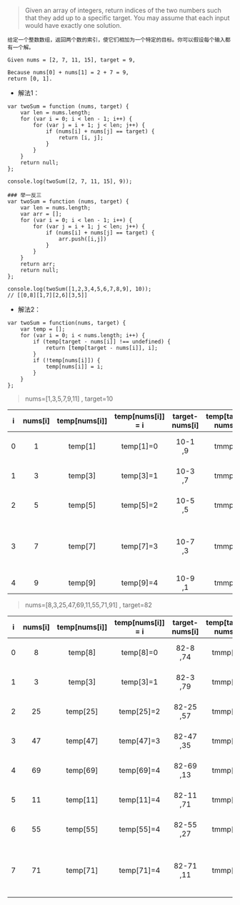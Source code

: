 > Given an array of integers, return indices of the two numbers such that they add up to a specific target.
You may assume that each input would have exactly one solution.

`给定一个整数数组，返回两个数的索引，使它们相加为一个特定的目标。你可以假设每个输入都有一个解。`

```
Given nums = [2, 7, 11, 15], target = 9,

Because nums[0] + nums[1] = 2 + 7 = 9,
return [0, 1].
```

- 解法1：

```
var twoSum = function (nums, target) {
    var len = nums.length;
    for (var i = 0; i < len - 1; i++) {
        for (var j = i + 1; j < len; j++) {
            if (nums[i] + nums[j] == target) {
                return [i, j];
            }
        }
    }
    return null;
};

console.log(twoSum([2, 7, 11, 15], 9));
```
```
### 举一反三
var twoSum = function (nums, target) {
    var len = nums.length;
    var arr = [];
    for (var i = 0; i < len - 1; i++) {
        for (var j = i + 1; j < len; j++) {
            if (nums[i] + nums[j] == target) {
                arr.push([i,j])
            }
        }
    }
    return arr;
    return null;
};

console.log(twoSum([1,2,3,4,5,6,7,8,9], 10));
// [[0,8][1,7][2,6][3,5]]

```


- 解法2：

```
var twoSum = function(nums, target) {
    var temp = [];
    for (var i = 0; i < nums.length; i++) {
        if (temp[target - nums[i]] !== undefined) {
            return [temp[target - nums[i]], i];
        }
        if (!temp[nums[i]]) {
            temp[nums[i]] = i;
        }
    }
};
```
> nums=[1,3,5,7,9,11] , target=10

|i|nums[i]| temp[nums[i]] | temp[nums[i]] = i | target-nums[i] | temp[target-nums[i]] | # |
| :---: |  :---:  | :---: | :---: | :---: | :---: | :---: |
| 0 | 1 | temp[1] | temp[1]=0 | 10-1 ,9 | tmmp[9] | tmmp[9] == undefined |
| 1 | 3 | temp[3] | temp[3]=1 | 10-3 ,7 | tmmp[7] | tmmp[7] == undefined |
| 2 | 5 | temp[5] | temp[5]=2 | 10-5 ,5 | tmmp[5] | tmmp[5] == undefined |
| 3 | 7 | temp[7] | temp[7]=3 | 10-7 ,3 | tmmp[3] | 此时temp[3]等于1，执行并return |
| 4 | 9 | temp[9] | temp[9]=4 | 10-9 ,1 | tmmp[1] | |

> nums=[8,3,25,47,69,11,55,71,91] , target=82

|i|nums[i]| temp[nums[i]] | temp[nums[i]] = i | target-nums[i] | temp[target-nums[i]] | # |
| :---: |  :---:  | :---: | :---: | :---: | :---: | :---: |
| 0 | 8 | temp[8] | temp[8]=0 | 82-8 ,74 | tmmp[74] | tmmp[74] == undefined |
| 1 | 3 | temp[3] | temp[3]=1 | 82-3 ,79 | tmmp[79] | tmmp[79] == undefined |
| 2 | 25 | temp[25] | temp[25]=2 | 82-25 ,57 | tmmp[57] | tmmp[57] == undefined |
| 3 | 47 | temp[47] | temp[47]=3 | 82-47 ,35 | tmmp[35] | tmmp[35] == undefined |
| 4 | 69 | temp[69] | temp[69]=4 | 82-69 ,13 | tmmp[13] | tmmp[13] == undefined |
| 5 | 11 | temp[11] | temp[11]=4 | 82-11 ,71 | tmmp[71] | tmmp[71] == undefined |
| 6 | 55 | temp[55] | temp[55]=4 | 82-55 ,27 | tmmp[27] | tmmp[27] == undefined |
| 7 | 71 | temp[71] | temp[71]=4 | 82-71 ,11 | tmmp[11] | 此时undefined等于4，执行并return |

